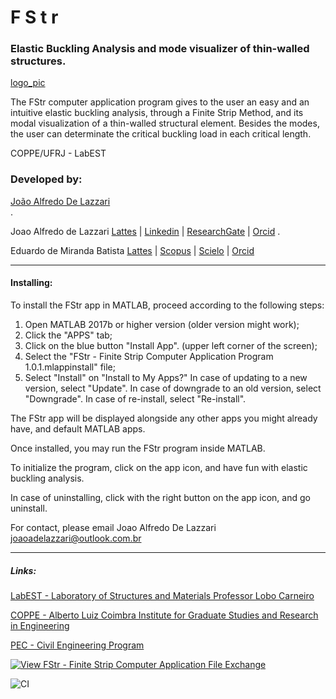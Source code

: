 # F S t r
### Elastic Buckling Analysis and mode visualizer of thin-walled structures.

[logo_pic](https://github.com/joaoadelazzari/FStr/blob/master/images/logos/logo6.png)

The FStr computer application program gives to the user an easy and an intuitive  elastic buckling analysis, through a Finite Strip Method, and its modal visualization of a thin-walled structural element. Besides the modes, the user can determinate the critical buckling load in each critical length.

COPPE/UFRJ - LabEST


### Developed by:

<script type="text/javascript" src="https://platform.linkedin.com/badges/js/profile.js" async defer></script>
<div class="LI-profile-badge"  data-version="v1" data-size="medium" data-locale="en_US" data-type="horizontal" data-theme="dark" data-vanity="joaoalfredo"><a class="LI-simple-link" href='https://br.linkedin.com/in/joaoalfredo/en-us?trk=profile-badge'>João Alfredo De Lazzari</a></div>
.

Joao Alfredo de Lazzari [Lattes](http://buscatextual.cnpq.br/buscatextual/visualizacv.do?id=K4675146P1&tokenCaptchar=03AGdBq24dYYI4uCcXH03Xnsv5BqcQqmejviIQmwzqponk_CWJ9BTrrWhqrGbuEjfrVp3evk9TVt4b36_GiGvAIUUN-xszy97zZwe03gre23H_dBAWxjXo7enApMFl1bJ_pe4LmQKz7b0Ej5Ydzx2D_zk_28zuD4tMOht2oeL0psjkw8sS1Wl9JtMWA_Kw-jVQIoyPwZFvwfsymPwT-YCvIJzM6v9IVaOxmcolU3Cx0rNxI6p8QB8m9gAkDBPbkIn9FA2WREJajvlAUGIAlZvduK3JH8ZmWWjMerd3hpii5oD2a_-4PiNnAJ_EftZ3htX5KxbWcDLb28J5piMNsK4p-oXoNt7WtjSIKmXxCtDHm7aYMzwRQgHRieRGsxMnNJA5x1UCwYrO4NPwwbjDCiJch58_-eXumSaaDlLrCBjlh-Cv68pOQOOH-TwUyPowLFGfEeoNFIUsal_BcA48u2pVwEKGAje99Ac71w) | [Linkedin](https://www.linkedin.com/in/joaoalfredo/) | [ResearchGate](https://www.researchgate.net/profile/Joao_Alfredo_De_Lazzari) | [Orcid](https://orcid.org/0000-0002-3176-3006)
.

Eduardo de Miranda Batista [Lattes](http://buscatextual.cnpq.br/buscatextual/visualizacv.do?id=K4783882P6&tokenCaptchar=03AGdBq24mZWMe31VnG8yYDbFIpap3IKFu18Vx2zDD_b6SI710rMtt26hzREBksPgWoCurSjGG6vOAhNN72gZj5NrBI3vu2rusocdq_AsW5z6RYmlaL4-optvK-fcODHKTRtde9EzpnH4CwzUC5TknExUab2JFHNuSSst-4MHDn21q1UMlZiAxhS7p0YPSm4EqSc2CjTWKUhgRAQx49Hxl-_r8oDgvrzcipz_aIkKrH-HYzCES4HCZnFQTnmXBxfEE7WHEb_i5EW4HY852eWSgL2cUrrU5HiQVBwna5LS0K8Tk_8igBU9SthlaRYI34NpYF0idUjZANr2PEgu-pYnTb3rsyMtPpk_ZFaS7Zj-KneUwb4YbxViiXi2U7MqZWnWQ-rWV-wo9bgaRd6LCheJzwaFCEDNH-tCio9Dg97VS_0sPQOJCmNTHfviysjrmcPF9Zkb2wdJztFeEhyCZUURCSz4nNzbFEEXZLw) | [Scopus](https://www.scopus.com/authid/detail.uri?authorId=7006940844) | [Scielo](https://www.scielo.br/cgi-bin/wxis.exe/iah/?IsisScript=iah/iah.xis&base=article^dlibrary&fmt=iso.pft&lang=i&nextAction=lnk&indexSearch=AU&exprSearch=BATISTA,+EDUARDO+DE+MIRANDA) | [Orcid](https://orcid.org/0000-0002-6317-6789)

* * *

#### Installing:

To install the FStr app in MATLAB, proceed according to the following steps:

1.  Open MATLAB 2017b or higher version (older version might work);
2.  Click the "APPS" tab;
3.  Click on the blue button "Install App". (upper left corner of the screen);
4.  Select the "FStr - Finite Strip Computer Application Program 1.0.1.mlappinstall"
    file;
5.  Select "Install" on "Install to My Apps?" 
    In case of updating to a new version, select "Update".
    In case of downgrade to an old version, select "Downgrade".
    In case of re-install, select "Re-install".

The FStr app will be displayed alongside any other apps you might already have, and default
MATLAB apps.

Once installed, you may run the FStr program inside MATLAB.

To initialize the program, click on the app icon, and have fun with elastic buckling analysis.

In case of uninstalling, click with the right button on the app icon, and go uninstall.


For contact, please email Joao Alfredo De Lazzari
joaoadelazzari@outlook.com.br

* * *

##### Links:

[LabEST - Laboratory of Structures and Materials Professor Lobo Carneiro](http://www.labest.coc.ufrj.br/)

[COPPE - Alberto Luiz Coimbra Institute for Graduate Studies and Research in Engineering](https://coppe.ufrj.br/en/)

[PEC - Civil Engineering Program](http://www.coc.ufrj.br/en/)


[![View FStr - Finite Strip Computer Application File Exchange](https://www.mathworks.com/matlabcentral/images/matlab-file-exchange.svg)](https://www.mathworks.com/matlabcentral/fileexchange/74306)

![CI](https://github.com/joaoadelazzari/FStr/workflows/CI/badge.svg)

